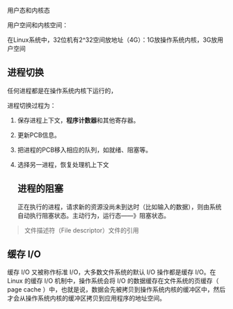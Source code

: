

用户态和内核态

用户空间和内核空间：

在Linux系统中，32位机有2^32空间放地址（4G）：1G放操作系统内核，3G放用户空间



## 进程切换

任何进程都是在操作系统内核下运行的，

进程切换过程为：
1. 保存进程上下文，**程序计数器**和其他寄存器。

2. 更新PCB信息。

3. 把进程的PCB移入相应的队列，如就绪、阻塞等。

4. 选择另一进程，恢复处理机上下文



   ## 进程的阻塞

   正在执行的进程，请求新的资源没尚未到达时（比如输入的数据），则由系统自动执行阻塞状态。主动行为，运行态——》阻塞状态。

> 文件描述符（File descriptor）文件的引用

## 缓存 I/O

缓存 I/O 又被称作标准 I/O，大多数文件系统的默认 I/O 操作都是缓存 I/O。在 Linux 的缓存 I/O 机制中，操作系统会将 I/O 的数据缓存在文件系统的页缓存（ page cache ）中，也就是说，数据会先被拷贝到操作系统内核的缓冲区中，然后才会从操作系统内核的缓冲区拷贝到应用程序的地址空间。
